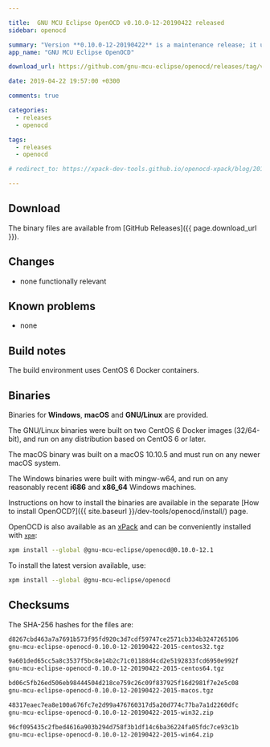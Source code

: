 ```yaml
---

title:  GNU MCU Eclipse OpenOCD v0.10.0-12-20190422 released
sidebar: openocd

summary: "Version **0.10.0-12-20190422** is a maintenance release; it updates to the latest upstream master."
app_name: "GNU MCU Eclipse OpenOCD"

download_url: https://github.com/gnu-mcu-eclipse/openocd/releases/tag/v0.10.0-12-20190422/

date: 2019-04-22 19:57:00 +0300

comments: true

categories:
  - releases
  - openocd

tags:
  - releases
  - openocd

# redirect_to: https://xpack-dev-tools.github.io/openocd-xpack/blog/2019/04/22/openocd-v0-10-0-12-20190422-released

---
```


## Download

The binary files are available from [GitHub Releases]({{ page.download_url }}).

## Changes

* none functionally relevant

## Known problems

* none

## Build notes

The build environment uses CentOS 6 Docker containers.

## Binaries

Binaries for **Windows**, **macOS** and **GNU/Linux** are provided.

The GNU/Linux binaries were built on two CentOS 6 Docker images (32/64-bit),
and run on any distribution based on CentOS 6 or later.

The macOS binary was built on a macOS 10.10.5 and must run on any newer
macOS system.

The Windows binaries were built with mingw-w64, and run on any reasonably
recent **i686** and **x86_64** Windows machines.

Instructions on how to install the binaries are available in
the separate [How to install OpenOCD?]({{ site.baseurl }}/dev-tools/openocd/install/) page.

OpenOCD is also available as an
[xPack](https://www.npmjs.com/package/@gnu-mcu-eclipse/openocd) and can
be conveniently installed with [`xpm`](https://www.npmjs.com/package/xpm):

```sh
xpm install --global @gnu-mcu-eclipse/openocd@0.10.0-12.1
```

To install the latest version available, use:

```sh
xpm install --global @gnu-mcu-eclipse/openocd
```

## Checksums

The SHA-256 hashes for the files are:

```txt
d8267cbd463a7a7691b573f95fd920c3d7cdf59747ce2571cb334b3247265106
gnu-mcu-eclipse-openocd-0.10.0-12-20190422-2015-centos32.tgz

9a601ded65cc5a8c3537f5bc8e14b2c71c01188d4cd2e5192833fcd6950e992f
gnu-mcu-eclipse-openocd-0.10.0-12-20190422-2015-centos64.tgz

bd06c5fb26ed506eb98444504d218ce759c26c09f837925f16d2981f7e2e5c08
gnu-mcu-eclipse-openocd-0.10.0-12-20190422-2015-macos.tgz

48317eaec7ea8e100a676fc7e2d99a476760317d5a20d774c77ba7a1d2260dfc
gnu-mcu-eclipse-openocd-0.10.0-12-20190422-2015-win32.zip

96cf095435c2fbed4616a903b294d758f3b1df14c6ba36224fa05fdc7ce93c1b
gnu-mcu-eclipse-openocd-0.10.0-12-20190422-2015-win64.zip
```
